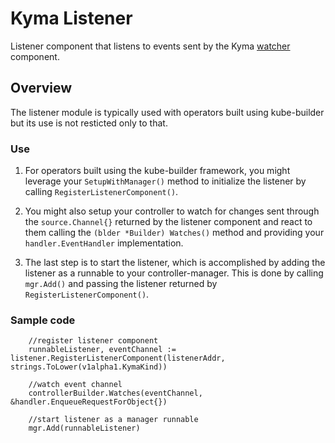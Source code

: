 
# Kyma Listener

Listener component that listens to events sent by the Kyma [watcher](https://github.com/kyma-project/kyma-watcher) component.

## Overview

The listener module is typically used with operators built using kube-builder but its use is not resticted only to that.
### Use

1. For operators built using the kube-builder framework, you might leverage your `SetupWithManager()` method to initialize the listener by calling `RegisterListenerComponent()`.

2. You might also setup your controller to watch for changes sent through the `source.Channel{}` returned by the listener component and react to them calling the `(blder *Builder) Watches()` method and providing your `handler.EventHandler` implementation.

3. The last step is to start the listener, which is accomplished by adding the listener as a runnable to your controller-manager. This is done by calling `mgr.Add()` and passing the listener returned by `RegisterListenerComponent()`.


### Sample code

```golang
    //register listener component
	runnableListener, eventChannel := listener.RegisterListenerComponent(listenerAddr, strings.ToLower(v1alpha1.KymaKind))

	//watch event channel
	controllerBuilder.Watches(eventChannel, &handler.EnqueueRequestForObject{})
	
    //start listener as a manager runnable
	mgr.Add(runnableListener)
```